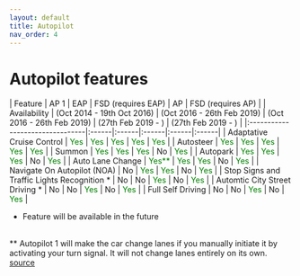```yaml
---
layout: default
title: Autopilot
nav_order: 4
---
```


# Autopilot features

| Feature                            | AP 1 | EAP | FSD (requires EAP) | AP | FSD (requires AP) |
| Availability | (Oct 2014 - 19th Oct 2016)  |  (Oct 2016 - 26th Feb 2019) |  (Oct 2016 - 26th Feb 2019) | (27th Feb 2019 - ) | (27th Feb 2019 - ) |
|:--------------------------------|:------|:------|:------|:------|:------|
| Adaptative Cruise Control | <span style="color:green">Yes</span> | <span style="color:green">Yes</span> | <span style="color:green">Yes</span> | <span style="color:green">Yes</span> | <span style="color:green">Yes</span> |
| Autosteer | <span style="color:green">Yes</span> | <span style="color:green">Yes</span> | <span style="color:green">Yes</span> | <span style="color:green">Yes</span> | <span style="color:green">Yes</span> |
| Summon | <span style="color:green">Yes</span> | <span style="color:green">Yes</span> | <span style="color:green">Yes</span> | No | <span style="color:green">Yes</span> |
| Autopark | <span style="color:green">Yes</span> | <span style="color:green">Yes</span> | <span style="color:green">Yes</span> | No | <span style="color:green">Yes</span> |
| Auto Lane Change | <span style="color:green">Yes**</span> | <span style="color:green">Yes</span> | <span style="color:green">Yes</span> | No | <span style="color:green">Yes</span> |
| Navigate On Autopilot (NOA) | No | <span style="color:green">Yes</span> | <span style="color:green">Yes</span> | No | <span style="color:green">Yes</span> |
| Stop Signs and Traffic Lights Recognition * | No | No | <span style="color:green">Yes</span> | No | <span style="color:green">Yes</span> |
| Automtic City Street Driving * | No | No | <span style="color:green">Yes</span> | No | <span style="color:green">Yes</span> |
| Full Self Driving | No | No | <span style="color:green">Yes</span> | No | <span style="color:green">Yes</span> |

* Feature will be available in the future
<br>
** Autopilot 1 will make the car change lanes if you manually initiate it by activating your turn signal. It will not change lanes entirely on its own.
<br>
<a href="https://www.currentautomotive.com/tesla-changes-autopilot-feature-availability/?fbclid=IwAR2LDW4RYAewvi_Oul4PwVFEO1tBRcKpQEoh4HBK3IG4kq3AqF787aWL_tY">source</a>


